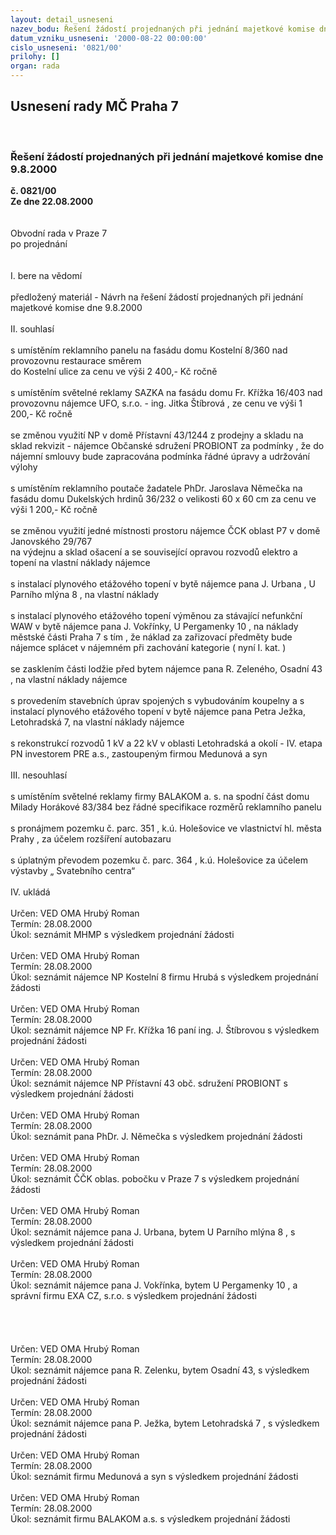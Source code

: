 ```yaml
---
layout: detail_usneseni
nazev_bodu: Řešení žádostí projednaných při jednání majetkové komise dne 9.8.2000
datum_vzniku_usneseni: '2000-08-22 00:00:00'
cislo_usneseni: '0821/00'
prilohy: []
organ: rada
---
```

<div id="ucUsn_pList" class="usn">
	<span><h2>Usnesení rady MČ Praha 7 </h2>
<br></span><div class="standBody">
<span><h3>Řešení žádostí projednaných při jednání majetkové komise dne 9.8.2000</h3></span><div class="center">
		<strong>č. 0821/00</strong><br>
	</div>
<div class="center">
		<strong>Ze dne 22.08.2000</strong><br><br>
	</div>     <br>Obvodní rada v Praze 7<br>po projednání<br><br><br>I.	bere na vědomí<br><br> předložený materiál - Návrh na řešení žádostí projednaných při jednání majetkové komise dne 9.8.2000		<br><br>II.	souhlasí <br><br>s umístěním reklamního panelu  na fasádu domu Kostelní 8/360 nad provozovnu restaurace směrem <br>do Kostelní  ulice za cenu ve výši 2 400,- Kč ročně<br><br>s umístěním světelné reklamy SAZKA na fasádu domu  Fr. Křížka 16/403 nad provozovnu nájemce UFO, s.r.o. - ing. Jitka Štíbrová , ze cenu ve výši 1 200,- Kč ročně<br><br>se změnou využití NP v domě Přístavní 43/1244 z prodejny a skladu na sklad rekvizit - nájemce Občanské sdružení PROBIONT  za podmínky , že do nájemní smlouvy bude zapracována podmínka řádné úpravy a udržování výlohy<br><br>s umístěním reklamního poutače žadatele PhDr. Jaroslava Němečka  na fasádu domu Dukelských hrdinů 36/232 o velikosti 60 x 60 cm za cenu ve výši 1 200,- Kč ročně<br><br>se změnou využití jedné místnosti prostoru nájemce ČCK oblast P7 v domě Janovského 29/767 <br>na výdejnu a sklad ošacení a se související  opravou rozvodů elektro a topení na vlastní náklady nájemce<br><br>s instalací plynového etážového topení  v bytě nájemce pana J. Urbana , U Parního mlýna 8 , na vlastní náklady<br><br>s instalací plynového etážového topení výměnou za stávající nefunkční WAW v bytě nájemce pana J. Vokřínky, U Pergamenky 10 , na náklady městské části Praha 7  s tím , že náklad za zařizovací  předměty bude nájemce splácet v nájemném při zachování kategorie ( nyní I. kat. )<br><br>se zasklením části lodžie před bytem nájemce pana R. Zeleného, Osadní 43 , na vlastní náklady nájemce<br><br>s provedením stavebních úprav spojených s vybudováním koupelny a s instalací plynového etážového topení v bytě nájemce pana Petra Ježka,  Letohradská 7, na vlastní náklady nájemce<br><br>s rekonstrukcí rozvodů 1 kV a 22 kV v oblasti Letohradská a okolí - IV. etapa PN  investorem PRE a.s., zastoupeným firmou Medunová a syn<br><br>III.	nesouhlasí<br><br>s umístěním světelné reklamy firmy BALAKOM a. s.  na spodní část domu Milady Horákové 83/384  bez řádné specifikace rozměrů reklamního panelu<br><br>s pronájmem pozemku č. parc. 351 , k.ú. Holešovice ve vlastnictví hl. města Prahy , za účelem rozšíření autobazaru<br><br>s úplatným převodem pozemku č. parc. 364 , k.ú. Holešovice  za účelem výstavby „ Svatebního centra“<br><br>IV.	ukládá <br><br> Určen:	     	VED OMA Hrubý Roman<br>Termín: 28.08.2000<br>Úkol:	seznámit MHMP s výsledkem projednání žádosti<br> <br> Určen:	     	VED OMA Hrubý Roman<br>Termín: 28.08.2000<br>Úkol:	seznámit nájemce NP Kostelní 8 firmu Hrubá s výsledkem projednání žádosti<br> <br> Určen:	     	VED OMA Hrubý Roman<br>Termín: 28.08.2000<br>Úkol:	seznámit nájemce NP Fr. Křížka 16 paní ing. J. Štíbrovou s výsledkem projednání žádosti<br> <br> Určen:	     	VED OMA Hrubý Roman<br>Termín: 28.08.2000<br>Úkol:	seznámit nájemce NP Přístavní 43 obč. sdružení PROBIONT s výsledkem projednání žádosti<br> <br> Určen:	     	VED OMA Hrubý Roman<br>Termín: 28.08.2000<br>Úkol:	seznámit pana PhDr. J. Němečka s výsledkem projednání žádosti<br> <br> Určen:	     	VED OMA Hrubý Roman<br>Termín: 28.08.2000<br>Úkol:	seznámit ČČK oblas. pobočku v Praze 7 s výsledkem projednání žádosti<br> <br> Určen:	     	VED OMA Hrubý Roman<br>Termín: 28.08.2000<br>Úkol:	seznámit nájemce pana J. Urbana, bytem U Parního mlýna 8 , s výsledkem projednání žádosti<br> <br> Určen:	     	VED OMA Hrubý Roman<br>Termín: 28.08.2000<br>Úkol:	seznámit nájemce pana J. Vokřínka, bytem U Pergamenky 10 , a správní firmu EXA CZ, s.r.o. s výsledkem projednání žádosti<br> <br><br><br><br> Určen:	     	VED OMA Hrubý Roman<br>Termín: 28.08.2000<br>Úkol:	seznámit nájemce pana R. Zelenku, bytem Osadní 43, s výsledkem projednání žádosti<br> <br> Určen:	     	VED OMA Hrubý Roman<br>Termín: 28.08.2000<br>Úkol:	seznámit nájemce pana P. Ježka, bytem Letohradská 7 , s výsledkem projednání žádosti<br> <br> Určen:	     	VED OMA Hrubý Roman<br>Termín: 28.08.2000<br>Úkol:	seznámit firmu Medunová a syn s výsledkem projednání žádosti<br> <br> Určen:	     	VED OMA Hrubý Roman<br>Termín: 28.08.2000<br>Úkol:	seznámit firmu BALAKOM a.s. s výsledkem projednání žádosti<br> <br>
</div>
</div>